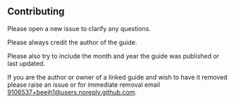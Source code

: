 ## Contributing

Please open a new issue to clarify any questions.

Please always credit the author of the guide.

Please also try to include the month and year the guide was published or last updated.

If you are the author or owner of a linked guide and wish to have it removed please raise an issue or for immediate removal email [9106537+beejh1@users.noreply.github.com](mailto:9106537+beejh1@users.noreply.github.com).


